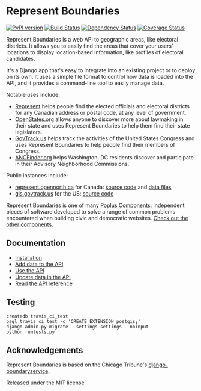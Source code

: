 # Represent Boundaries

[![PyPI version](https://badge.fury.io/py/represent-boundaries.svg)](https://badge.fury.io/py/represent-boundaries)
[![Build Status](https://secure.travis-ci.org/opennorth/represent-boundaries.png)](https://travis-ci.org/opennorth/represent-boundaries)
[![Dependency Status](https://gemnasium.com/opennorth/represent-boundaries.png)](https://gemnasium.com/opennorth/represent-boundaries)
[![Coverage Status](https://coveralls.io/repos/opennorth/represent-boundaries/badge.png?branch=master)](https://coveralls.io/r/opennorth/represent-boundaries)

Represent Boundaries is a web API to geographic areas, like electoral districts. It allows you to easily find the areas that cover your users' locations to display location-based information, like profiles of electoral candidates.

It's a Django app that's easy to integrate into an existing project or to deploy on its own. It uses a simple file format to control how data is loaded into the API, and it provides a command-line tool to easily manage data.

Notable uses include:

* [Represent](https://represent.opennorth.ca/) helps people find the elected officials and electoral districts for any Canadian address or postal code, at any level of government.
* [OpenStates.org](http://openstates.org/find_your_legislator/) allows anyone to discover more about lawmaking in their state and uses Represent Boundaries to help them find their state legislators.
* [GovTrack.us](https://www.govtrack.us/congress/members) helps track the activities of the United States Congress and uses Represent Boundaries to help people find their members of Congress.
* [ANCFinder.org](http://ancfinder.org/) helps Washington, DC residents discover and participate in their Advisory Neighborhood Commissions.

Public instances include:

* [represent.opennorth.ca](https://represent.opennorth.ca/) for Canada: [source code](https://github.com/opennorth/represent-canada) and [data files](https://github.com/opennorth/represent-canada-data)
* [gis.govtrack.us](http://gis.govtrack.us/map/demo/cd-2012/) for the US: [source code](https://github.com/JoshData/boundaries_us)

Represent Boundaries is one of many [Poplus Components](http://poplus.org/components/): independent pieces of software developed to solve a range of common problems encountered when building civic and democratic websites. [Check out the other components.](http://poplus.org/components/current/)

## Documentation

* [Installation](http://represent.poplus.org/docs/install/)
* [Add data to the API](http://represent.poplus.org/docs/import/)
* [Use the API](http://represent.poplus.org/docs/api/)
* [Update data in the API](http://represent.poplus.org/docs/manage/)
* [Read the API reference](http://represent.poplus.org/docs/reference/)

## Testing

    createdb travis_ci_test
    psql travis_ci_test -c 'CREATE EXTENSION postgis;'
    django-admin.py migrate --settings settings --noinput
    python runtests.py

## Acknowledgements

Represent Boundaries is based on the Chicago Tribune's [django-boundaryservice](https://github.com/newsapps/django-boundaryservice).

Released under the MIT license
